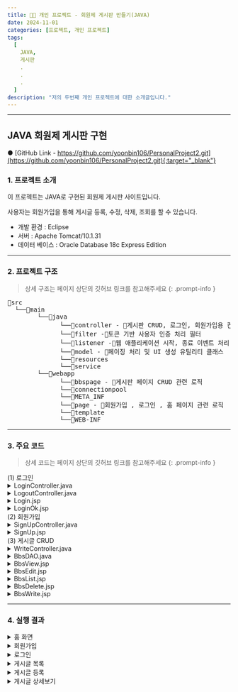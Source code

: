 ```yaml
---
title: 🧑‍💻 개인 프로젝트 - 회원제 게시판 만들기(JAVA)
date: 2024-11-01
categories: [프로젝트, 개인 프로젝트]
tags:
  [
    JAVA,
    게시판
    .
    .
    .
  ]
description: "저의 두번째 개인 프로젝트에 대한 소개글입니다."
---
```


---

## <span class="centered-title">**JAVA 회원제 게시판 구현**</span>

● [GitHub Link - https://github.com/yoonbin106/PersonalProject2.git](https://github.com/yoonbin106/PersonalProject2.git){:target="_blank"}

### <span class="larger-text">1. **프로젝트 소개**</span>

이 프로젝트는 JAVA로 구현된 회원제 게시판 사이트입니다.

사용자는 회원가입을 통해 게시글 등록, 수정, 삭제, 조회를 할 수 있습니다.

- 개발 환경 : Eclipse
- 서버 : Apache Tomcat/10.1.31
- 데이터 베이스 : Oracle Database 18c Express Edition

---

### <span class="larger-text">2. **프로젝트 구조**</span>
> 상세 구조는 페이지 상단의 깃허브 링크를 참고해주세요
{: .prompt-info }

<pre class = "structure">
📁src
&nbsp;&nbsp;└──📁main
    &nbsp;&nbsp;&nbsp;&nbsp;└──📁java
          &nbsp;&nbsp;&nbsp;&nbsp;└──📁controller - 📄게시판 CRUD, 로그인, 회원가입용 컨트롤러
          &nbsp;&nbsp;&nbsp;&nbsp;└──📁filter -📄토큰 기반 사용자 인증 처리 필터
          &nbsp;&nbsp;&nbsp;&nbsp;└──📁listener -📄웹 애플리케이션 시작, 종료 이벤트 처리 리스너
          &nbsp;&nbsp;&nbsp;&nbsp;└──📁model - 📄페이징 처리 및 UI 생성 유틸리티 클래스
          &nbsp;&nbsp;&nbsp;&nbsp;└──📁resources
          &nbsp;&nbsp;&nbsp;&nbsp;└──📁service
    &nbsp;&nbsp;&nbsp;&nbsp;└──📁webapp
          &nbsp;&nbsp;&nbsp;&nbsp;└──📁bbspage - 📄게시판 페이지 CRUD 관련 로직 
          &nbsp;&nbsp;&nbsp;&nbsp;└──📁connectionpool
          &nbsp;&nbsp;&nbsp;&nbsp;└──📁META_INF
          &nbsp;&nbsp;&nbsp;&nbsp;└──📁page - 📄회원가입 , 로그인 , 홈 페이지 관련 로직
          &nbsp;&nbsp;&nbsp;&nbsp;└──📁template 
          &nbsp;&nbsp;&nbsp;&nbsp;└──📁WEB-INF
</pre>

---

### <span class="larger-text">3. **주요 코드**</span>

> 상세 코드는 페이지 상단의 깃허브 링크를 참고해주세요
{: .prompt-info }

<div class="little-one">
<span class="little-title">(1) 로그인</span>
</div>
<details>
<summary class="custom-summary2">LoginController.java</summary>
<div class = "toggle-content">
<pre class = "code-box">
<code class = "language-java">
package controller.login;

import java.io.IOException;

import jakarta.servlet.ServletException;
import jakarta.servlet.annotation.WebServlet;
import jakarta.servlet.http.Cookie;
import jakarta.servlet.http.HttpServlet;
import jakarta.servlet.http.HttpServletRequest;
import jakarta.servlet.http.HttpServletResponse;
import jakarta.servlet.http.HttpSession;

import model.user.UserDAO;

@WebServlet("/LoginController")
public class LoginController extends HttpServlet {
    private static final long serialVersionUID = 1L;

    protected void doPost(HttpServletRequest request, HttpServletResponse response) throws ServletException, IOException {
        request.setCharacterEncoding("UTF-8");

        String username = request.getParameter("username");
        String password = request.getParameter("password");

        // 간단한 유효성 검사 (비밀번호 확인은 UserDAO에서 처리)
        if (username == null || username.trim().isEmpty() || password == null || password.isEmpty()) {
            handleError(request, response, "아이디와 비밀번호를 모두 입력하세요");
            return;
        }

        UserDAO userDAO = new UserDAO();

        // 아이디와 비밀번호 검증
        if (userDAO.validateUser(username, password)) {
            // 인증 성공 시 토큰 발급
            String token = userDAO.issueToken(username);
            Cookie tokenCookie = new Cookie("token", token);
            tokenCookie.setMaxAge(60 * 60 * 24 * 7); // 쿠키 유효기간 설정 (예: 7일)
            response.addCookie(tokenCookie);

            // HttpSession을 이용하여 username을 세션에 저장
            HttpSession session = request.getSession();
            request.getSession().setAttribute("token", token);
            session.setAttribute("token", token);
            session.setAttribute("username", username);

            // 로그인 성공 후 이동할 페이지로 리다이렉트
            response.sendRedirect(request.getContextPath() + "/page/LoginOk.jsp");
        } else {
            // 인증 실패 시 에러 메시지 출력
            handleError(request, response, "아이디 또는 비밀번호가 잘못되었습니다");
        }
    }

    private void handleError(HttpServletRequest request, HttpServletResponse response, String message) throws ServletException, IOException {
        request.setAttribute("errorMessage", message);
        request.getRequestDispatcher("/page/Login.jsp").forward(request, response);
    }
}
</code>
</pre>
</div>
</details>
<details>
<summary class="custom-summary2">LogoutController.java</summary>
<div class = "toggle-content">
<pre class = "code-box">
<code class = "language-java">
package controller.login;

import java.io.IOException;

import jakarta.servlet.ServletException;
import jakarta.servlet.annotation.WebServlet;
import jakarta.servlet.http.Cookie;
import jakarta.servlet.http.HttpServlet;
import jakarta.servlet.http.HttpServletRequest;
import jakarta.servlet.http.HttpServletResponse;

@WebServlet("/LogoutController")
public class LogoutController extends HttpServlet {
    private static final long serialVersionUID = 1L;

    protected void doPost(HttpServletRequest request, HttpServletResponse response) throws ServletException, IOException {
        // 세션 및 쿠키 초기화
        request.getSession().invalidate(); // 세션 무효화
        
        // 토큰 쿠키 삭제
        Cookie[] cookies = request.getCookies();
        if (cookies != null) {
            for (Cookie cookie : cookies) {
                if (cookie.getName().equals("token")) {
                    cookie.setMaxAge(0); // 쿠키 유효기간을 0으로 설정하여 삭제
                    response.addCookie(cookie);
                    break;
                }
            }
        }

        // 로그아웃 후 리다이렉트
        response.sendRedirect(request.getContextPath() + "/page/Login.jsp");
    }

    protected void doGet(HttpServletRequest request, HttpServletResponse response) throws ServletException, IOException {
        doPost(request, response); // GET 요청을 POST로 전환하여 처리
    }
}
</code>
</pre>
</div>
</details>

<details>
<summary class="custom-summary2">Login.jsp</summary>
<div class = "toggle-content">
<pre class = "code-box">
<code class = "language-java">
&lt;%@ page language=&quot;java&quot; contentType=&quot;text/html; charset=UTF-8&quot; pageEncoding=&quot;UTF-8&quot; %&gt;
&lt;%@ taglib prefix=&quot;c&quot; uri=&quot;http://java.sun.com/jsp/jstl/core&quot; %&gt;

&lt;!DOCTYPE html&gt;
&lt;html&gt;
&lt;head&gt;
    &lt;jsp:include page=&quot;/template/Config.jsp&quot; /&gt;
    &lt;title&gt;Login&lt;/title&gt;
    &lt;script&gt;
        document.addEventListener(&#39;DOMContentLoaded&#39;, function() {
            var errorMsg = &#39;&lt;%= request.getAttribute(&quot;errorMsg&quot;) %&gt;&#39;;
            if (errorMsg &amp;&amp; errorMsg !== &#39;null&#39;) {
                alert(errorMsg);
            }
        });
    &lt;/script&gt;
&lt;/head&gt;
&lt;body&gt;
    &lt;div class=&quot;container&quot;&gt;
        &lt;div class=&quot;container-fluid&quot;&gt;
            &lt;jsp:include page=&quot;/template/Header.jsp&quot; /&gt;
            &lt;div class=&quot;p-5 bg-success text-white&quot;&gt;
                &lt;h1 style=&quot;font-weight: bold;&quot;&gt;로그인&lt;/h1&gt;
            &lt;/div&gt;
            &lt;fieldset class=&quot;border rounded-3 p-3 text-center mt-3 mb-3&quot;&gt;
                &lt;legend class=&quot;float-none w-auto px-3&quot; style=&quot;font-weight: bold;&quot;&gt;로그인 정보를 입력하세요&lt;/legend&gt;
                &lt;form class=&quot;needs-validation&quot; action=&quot;${pageContext.request.contextPath}/LoginController&quot; method=&quot;post&quot;&gt;
                    &lt;div class=&quot;row justify-content-center&quot;&gt;
                        &lt;div class=&quot;col-md-8&quot;&gt;
                            &lt;div class=&quot;row mb-3&quot;&gt;
                                &lt;div class=&quot;col-md-4 mb-2 mt-5 d-flex align-items-center justify-content-md-end&quot;&gt;
                                    &lt;label for=&quot;username&quot; class=&quot;form-label&quot; style=&quot;font-weight: bold;&quot;&gt;아이디&lt;/label&gt;
                                &lt;/div&gt;
                                &lt;div class=&quot;col-md-6 mb-3 mt-5&quot;&gt;
                                    &lt;input type=&quot;text&quot; class=&quot;form-control&quot; id=&quot;username&quot; placeholder=&quot;아이디 입력&quot; name=&quot;username&quot; value=&quot;${param.username}&quot;&gt;
                                &lt;/div&gt;
                            &lt;/div&gt;

                            &lt;div class=&quot;row mb-3&quot;&gt;
                                &lt;div class=&quot;col-md-4 mb-2 mt-3 d-flex align-items-center justify-content-md-end&quot;&gt;
                                    &lt;label for=&quot;password&quot; class=&quot;form-label&quot; style=&quot;font-weight: bold;&quot;&gt;비밀번호&lt;/label&gt;
                                &lt;/div&gt;
                                &lt;div class=&quot;col-md-6 mb-3 mt-3&quot;&gt;
                                    &lt;input type=&quot;password&quot; class=&quot;form-control&quot; id=&quot;password&quot; placeholder=&quot;비밀번호 입력&quot; name=&quot;password&quot;&gt;
                                &lt;/div&gt;
                            &lt;/div&gt;

                            &lt;div class=&quot;row mb-3&quot;&gt;
                                &lt;div class=&quot;col-md-12&quot;&gt;
                                    &lt;button type=&quot;submit&quot; class=&quot;btn btn-dark&quot;&gt;로그인&lt;/button&gt;
                                &lt;/div&gt;
                            &lt;/div&gt;

                            &lt;c:if test=&quot;${not empty errorMessage}&quot;&gt;
                                &lt;div class=&quot;row mb-3&quot;&gt;
                                    &lt;div class=&quot;col-md-12 d-flex justify-content-center&quot;&gt;
                                        &lt;div class=&quot;alert alert-danger&quot; style=&quot;max-width: 50%; padding: 20px;&quot;&gt;
                                            ${errorMessage}
                                        &lt;/div&gt;
                                    &lt;/div&gt;
                                &lt;/div&gt;
                            &lt;/c:if&gt;

                        &lt;/div&gt;
                    &lt;/div&gt;
                &lt;/form&gt;
            &lt;/fieldset&gt;
            &lt;jsp:include page=&quot;/template/Footer.jsp&quot; /&gt;
        &lt;/div&gt;
    &lt;/div&gt;
&lt;/body&gt;
&lt;/html&gt;
</code>
</pre>
</div>
</details>

<details>
<summary class="custom-summary2">LoginOk.jsp</summary>
<div class = "toggle-content">
<pre class = "code-box">
<code class = "language-java">
&lt;%@ page language=&quot;java&quot; contentType=&quot;text/html; charset=UTF-8&quot; pageEncoding=&quot;UTF-8&quot;%&gt;
&lt;%@ taglib prefix=&quot;c&quot; uri=&quot;http://java.sun.com/jsp/jstl/core&quot; %&gt;
&lt;!DOCTYPE html&gt;
&lt;html&gt;
&lt;head&gt;
    &lt;jsp:include page=&quot;/template/Config.jsp&quot;/&gt;
    &lt;title&gt;LoginOk.jsp&lt;/title&gt;
    &lt;script&gt;
        // 클라이언트 측 JavaScript 코드 작성
        var token = &#39;${sessionScope.token}&#39;;
        localStorage.setItem(&#39;token&#39;, token); // 예: 로컬 스토리지에 토큰 저장
    &lt;/script&gt;
&lt;/head&gt;
&lt;body&gt;
    &lt;div class=&quot;container&quot;&gt;
        &lt;div class=&quot;container-fluid&quot;&gt;
            &lt;jsp:include page=&quot;/template/Header.jsp&quot;/&gt;
            
            &lt;!-- 컨텐츠 시작 --&gt;    
            &lt;div class=&quot;p-5 bg-success text-white&quot;&gt;
                &lt;h1 style=&quot;font-weight:bold;&quot;&gt;로그인 성공&lt;/h1&gt;
            &lt;/div&gt;    
            
            &lt;fieldset class=&quot;border rounded-3 p-3 text-center mt-3 mb-3&quot;&gt;
                &lt;h3 class=&quot;display-6&quot; style=&quot;font-weight:bold;&quot;&gt;${sessionScope.username}님 환영합니다!&lt;/h3&gt;
                
                &lt;div class=&quot;row mt-4&quot;&gt;
                    &lt;div class=&quot;col-md-12&quot;&gt;
                        &lt;h5&gt;상단 메뉴를 통해 이동해주세요&lt;/h5&gt;
                    &lt;/div&gt;
                &lt;/div&gt;
            &lt;/fieldset&gt;        
            &lt;!-- 컨텐츠 끝 --&gt;
            
            &lt;jsp:include page=&quot;/template/Footer.jsp&quot;/&gt;        
        &lt;/div&gt;&lt;!-- container-fluid --&gt;
    &lt;/div&gt;&lt;!-- container --&gt;
    
    &lt;script&gt;
        document.getElementById(&#39;boardBtn&#39;).addEventListener(&#39;click&#39;, function() {
            window.location.href = &#39;${pageContext.request.contextPath}/BoardController&#39;; // 게시판 페이지 경로로 변경
        });
    &lt;/script&gt;
&lt;/body&gt;
&lt;/html&gt;
</code>
</pre>
</div>
</details>
<div class="little">
<span class="little-title">(2) 회원가입</span>
</div>

<details>
<summary class="custom-summary2">SignUpController.java</summary>
<div class = "toggle-content">
<pre class = "code-box">
<code class = "language-java">
package controller.signup;

import java.io.IOException;

import jakarta.servlet.ServletException;
import jakarta.servlet.annotation.WebServlet;
import jakarta.servlet.http.HttpServlet;
import jakarta.servlet.http.HttpServletRequest;
import jakarta.servlet.http.HttpServletResponse;
import model.user.UserDAO;
import model.user.UserDTO;

@WebServlet("/SignUpController")
public class SignUpController extends HttpServlet {
    private static final long serialVersionUID = 1L;

    protected void doPost(HttpServletRequest request, HttpServletResponse response) throws ServletException, IOException {
        request.setCharacterEncoding("UTF-8");

        String username = request.getParameter("username");
        String password = request.getParameter("password");
        String passwordConfirm = request.getParameter("passwordConfirm");
        String gender = request.getParameter("gender");
        String[] interests = request.getParameterValues("interests");
        String grade = request.getParameter("grade");
        String self = request.getParameter("self");
        String token = request.getParameter("token");

        // 유효성 검사
        if (username == null || username.trim().isEmpty()) {
            handleError(request, response, "아이디를 입력하세요");
            return;
        }

        if (password == null || password.isEmpty()) {
            handleError(request, response, "비밀번호를 입력하세요");
            return;
        }

        if (!password.equals(passwordConfirm)) {
            handleError(request, response, "비밀번호를 다시 한번 확인해 주세요");
            return;
        }

        if (gender == null || gender.isEmpty()) {
            handleError(request, response, "성별을 선택하세요");
            return;
        }

        if (interests == null || interests.length < 2) {
            handleError(request, response, "관심사항은 2개 이상 선택하세요");
            return;
        }

        if (grade == null || grade.isEmpty()) {
            handleError(request, response, "학력을 선택하세요");
            return;
        }

        if (self == null || self.trim().isEmpty()) {
            handleError(request, response, "자기소개를 입력하세요");
            return;
        }

        // 중복 체크
        UserDAO userDAO = new UserDAO();
        if (userDAO.checkUsernameExists(username)) {
            handleError(request, response, "중복된 아이디가 있습니다. 다른 아이디를 사용해주세요");
            return;
        }

        // 유효성 검사를 모두 통과하면 UserDTO 객체를 생성하고 저장
        UserDTO user = new UserDTO(username, password, passwordConfirm, gender, interests, grade, self, token);

        if (userDAO.saveUser(user)) {
            // 성공적으로 저장된 경우
        	request.setAttribute("username", username);
            request.getRequestDispatcher("/page/SignUpOk.jsp").forward(request, response);
        } else {
            // 저장 실패한 경우
            handleError(request, response, "회원가입에 실패했습니다. 다시 시도해주세요.");
        }
    }

    // 오류 발생 시 처리 메서드
    private void handleError(HttpServletRequest request, HttpServletResponse response, String message) throws ServletException, IOException {
        request.setAttribute("modalMessage", message);
        request.getRequestDispatcher("/page/SignUp.jsp").forward(request, response);
    }
}
</code>
</pre>
</div>
</details>

<details>
<summary class="custom-summary2">SignUp.jsp</summary>
<div class = "toggle-content">
<pre class = "code-box">
<code class = "language-java">
&lt;%@page import=&quot;java.util.Arrays&quot;%&gt;
&lt;%@ page language=&quot;java&quot; contentType=&quot;text/html; charset=UTF-8&quot; pageEncoding=&quot;UTF-8&quot;%&gt;
&lt;%@ taglib prefix=&quot;c&quot; uri=&quot;http://java.sun.com/jsp/jstl/core&quot;%&gt;
&lt;!DOCTYPE html&gt;
&lt;html&gt;
&lt;head&gt;
&lt;jsp:include page=&quot;/template/Config.jsp&quot; /&gt;
&lt;script src=&quot;https://code.jquery.com/jquery-3.6.0.min.js&quot;&gt;&lt;/script&gt;
&lt;link
    href=&quot;https://cdn.jsdelivr.net/npm/bootstrap@5.3.3/dist/css/bootstrap.min.css&quot;
    rel=&quot;stylesheet&quot;&gt;
&lt;script
    src=&quot;https://cdn.jsdelivr.net/npm/bootstrap@5.3.3/dist/js/bootstrap.bundle.min.js&quot;&gt;&lt;/script&gt;
&lt;title&gt;SignUp.jsp&lt;/title&gt;
&lt;/head&gt;
&lt;body&gt;

    &lt;div class=&quot;container&quot;&gt;
        &lt;div class=&quot;container-fluid&quot;&gt;
            &lt;jsp:include page=&quot;/template/Header.jsp&quot; /&gt;

            &lt;!-- 회원가입 양식 시작 --&gt;
            &lt;div class=&quot;p-5 bg-success text-white mb-3&quot;&gt;
                &lt;h1 style=&quot;font-weight: bold;&quot;&gt;회원가입&lt;/h1&gt;
            &lt;/div&gt;
            &lt;form action=&quot;signup.do&quot; method=&quot;post&quot; class=&quot;needs-validation&quot; novalidate&gt;
                &lt;div class=&quot;form-group&quot;&gt;
                    &lt;label for=&quot;username&quot;&gt;사용자 이름&lt;/label&gt;
                    &lt;input type=&quot;text&quot; class=&quot;form-control&quot; id=&quot;username&quot; name=&quot;username&quot; required&gt;
                    &lt;div class=&quot;invalid-feedback&quot;&gt;사용자 이름을 입력하세요.&lt;/div&gt;
                &lt;/div&gt;

                &lt;div class=&quot;form-group&quot;&gt;
                    &lt;label for=&quot;email&quot;&gt;이메일&lt;/label&gt;
                    &lt;input type=&quot;email&quot; class=&quot;form-control&quot; id=&quot;email&quot; name=&quot;email&quot; required&gt;
                    &lt;div class=&quot;invalid-feedback&quot;&gt;유효한 이메일을 입력하세요.&lt;/div&gt;
                &lt;/div&gt;

                &lt;div class=&quot;form-group&quot;&gt;
                    &lt;label for=&quot;password&quot;&gt;비밀번호&lt;/label&gt;
                    &lt;input type=&quot;password&quot; class=&quot;form-control&quot; id=&quot;password&quot; name=&quot;password&quot; required&gt;
                    &lt;div class=&quot;invalid-feedback&quot;&gt;비밀번호를 입력하세요.&lt;/div&gt;
                &lt;/div&gt;

                &lt;button type=&quot;submit&quot; class=&quot;btn btn-primary mt-3&quot;&gt;회원가입&lt;/button&gt;
            &lt;/form&gt;
            &lt;!-- 회원가입 양식 끝 --&gt;

        &lt;/div&gt;
    &lt;/div&gt;

&lt;/body&gt;
&lt;/html&gt;
</code>
</pre>
</div>
</details>

<div class="little">
<span class="little-title">(3) 게시글 CRUD</span>
</div>

<details>
<summary class="custom-summary2">WriteController.java</summary>
<div class = "toggle-content">
<pre class = "code-box">
<code class = "language-java">
package controller.bbs;

import java.io.IOException;
import java.io.PrintWriter;

import jakarta.servlet.ServletContext;
import jakarta.servlet.ServletException;
import jakarta.servlet.annotation.WebServlet;
import jakarta.servlet.http.HttpServlet;
import jakarta.servlet.http.HttpServletRequest;
import jakarta.servlet.http.HttpServletResponse;
import jakarta.servlet.http.HttpSession;
import model.bbs.BbsDAO;
import model.bbs.BbsDTO;

@WebServlet("/WriteController")
public class WriteController extends HttpServlet {
    private static final long serialVersionUID = 1L;

    protected void doPost(HttpServletRequest request, HttpServletResponse response) throws ServletException, IOException {
        HttpSession session = request.getSession();
        String username = (String) session.getAttribute("username");
        String token = (String) session.getAttribute("token");

        response.setContentType("text/html; charset=UTF-8");
        PrintWriter out = response.getWriter();

        // 사용자 아이디가 없으면 로그인 페이지로 이동
        if (username == null || username.isEmpty() || token == null || token.isEmpty()) {
            response.sendRedirect("/YoonSeongBinProj2/page/Login.jsp");
        } else {
            // 제목과 내용을 파라미터에서 가져오기
            String title = request.getParameter("title");
            String content = request.getParameter("content");

            // 제목이나 내용이 비어있는 경우
            if (title == null || title.trim().isEmpty() || content == null || content.trim().isEmpty()) {
                out.println("<script>");
                out.println("alert('제목과 내용을 입력해주세요.');");
                out.println("history.back();"); // 이전 페이지로 돌아가기
                out.println("</script>");
            } else {
                // 게시글 등록 로직
                ServletContext application = getServletContext();
                BbsDTO item = new BbsDTO();
                item.setContent(content);
                item.setTitle(title);
                item.setUsername(username);
                
              
                
                BbsDAO dao = new BbsDAO(application);
                int affected = dao.insert(item);
                dao.close();

                if (affected > 0) {
                    out.println("<script>");
                    out.println("alert('게시글 등록이 완료되었습니다');");
                    out.println("location.href='/YoonSeongBinProj2/bbspage/BbsList.jsp';"); // 게시글 목록 페이지로 이동
                    out.println("</script>");
                } else {
                    out.println("<script>");
                    out.println("alert('게시글 등록에 실패하였습니다. 다시 시도해주세요');");
                    out.println("history.back();"); // 이전 페이지로 돌아가기
                    out.println("</script>");
                }
            }
        }
    }

    protected void doGet(HttpServletRequest request, HttpServletResponse response) throws ServletException, IOException {
        doPost(request, response);
    }
}
</code>
</pre>
</div>
</details>

<details>
<summary class="custom-summary2">BbsDAO.java</summary>
<div class = "toggle-content">
<pre class = "code-box">
<code class = "language-java">
package model.bbs;

import java.sql.Connection;

import java.sql.PreparedStatement;
import java.sql.ResultSet;
import java.sql.SQLException;
import java.util.ArrayList;
import java.util.HashMap;
import java.util.List;
import java.util.Map;


import javax.naming.Context;
import javax.naming.InitialContext;
import javax.naming.NamingException;
import javax.sql.DataSource;

import jakarta.servlet.ServletContext;

import service.DAOService;

//DAO(Data Access Object):데이타에 접근해서 CRUD작업을 수행하는 업무처리 로직을 갖고 있는 객체
public class BbsDAO2 implements DAOService&lt;BbsDTO&gt; {

	//필드]
	private Connection conn;
	private ResultSet rs;
	private PreparedStatement psmt;
	
	//생성자]
	public BbsDAO2(ServletContext context) {
	    try {
	        Context initContext = new InitialContext();
	        Context envContext = (Context) initContext.lookup("java:comp/env");
	        DataSource dataSource = (DataSource) envContext.lookup("jdbc/ICTUSER");
	        conn = dataSource.getConnection();
	    } catch (NamingException | SQLException e) {
	        e.printStackTrace();
	    }
	}
	
	//자원반납용]
	@Override
	public void close() {
		try {
			if(rs !=null) rs.close();
			if(psmt !=null) psmt.close();
			if(conn !=null) conn.close();
		}
		catch(SQLException e) {}
	}/////
	//전체 목록 가져오기]
	/*
	 * 페이징 로직 추가하기
	 * DAO에서 할일
	 * 1. 전체 목록 쿼리를 구간 쿼리 혹은 RANK()함수로 변경
	 * 2. 총 레코드수 구하는 메소드 추가	
	 * JSP에서는 
	 * List.jsp에 페이징 관련 코드 추가
	 */
	public List&lt;BbsDTO&gt; findAll(Map&lt;String, String&gt; map) {
	    List&lt;BbsDTO&gt; items = new ArrayList&lt;&gt;();

	    String sql = "SELECT b.id, b.title, b.content, b.hitcount, b.postdate, b.username "
	               + "FROM bbs b ";

	    // 검색 조건 추가
	    if (map.get("searchColumn") != null) {
	        if ("username".equals(map.get("searchColumn"))) {
	            sql += "WHERE b.username LIKE '%" + map.get("searchWord") + "%' ";
	        } else {
	            sql += "WHERE " + map.get("searchColumn") + " LIKE '%" + map.get("searchWord") + "%' ";
	        }
	    }

	    sql += "ORDER BY b.id DESC";

	    try {
	        psmt = conn.prepareStatement(sql);
	        rs = psmt.executeQuery();

	        while (rs.next()) {
	            BbsDTO item = new BbsDTO();
	            item.setId(rs.getInt("id"));
	            item.setTitle(rs.getString("title"));
	            item.setContent(rs.getString("content"));
	            item.setHitCount(rs.getInt("hitcount"));
	            item.setPostDate(rs.getDate("postdate"));
	            item.setUsername(rs.getString("username"));

	            items.add(item);
	        }
	    } catch (SQLException e) {
	        e.printStackTrace();
	    } finally {
	        // 자원 해제
	        close();
	    }

	    return items;
	}

	//총 레코드 수 얻기용
	@Override
	public int getTotalRecordCount(Map&lt;String,String&gt; map) {
		int totalRecordCount=0;
		String sql="SELECT COUNT(*) FROM bbs b JOIN users u ON b.username=u.username ";
		//검색시 아래 쿼리 추가
		if(map !=null && map.get("searchColumn") !=null) {
			sql+=" WHERE "+map.get("searchColumn") + " LIKE '%"+map.get("searchWord")+"%' ";
		}
		try {
			psmt = conn.prepareStatement(sql);
			rs = psmt.executeQuery();
			rs.next();
			totalRecordCount= rs.getInt(1);
		}
		catch(SQLException e) {e.printStackTrace();}
		return totalRecordCount;
	}//////////////////
	//상세보기용-레코드 하나 조회
	@Override
	public BbsDTO findById(String ... params) {
		BbsDTO item=null;
		
		try {
			
			//목록에서 넘어온 경우에만
			if(params.length &gt;=2 && params[1].toUpperCase().startsWith("BBSLIST")) {
				//조회수 증가
				psmt = conn.prepareStatement("UPDATE bbs SET hitcount= hitcount+1 WHERE id=?");
				psmt.setString(1, params[0]);
				psmt.executeUpdate();
			}
				
			//레코드 하나 조회
			psmt = conn.prepareStatement("SELECT b.*,name FROM bbs b JOIN users u ON b.username=u.username WHERE id=?");
			psmt.setString(1, params[0]);
			rs = psmt.executeQuery();
			if(rs.next()) {
				item = new BbsDTO();
				item.setContent(rs.getString(4));
				item.setHitCount(rs.getInt(5));
				item.setId(rs.getInt(1));
				item.setPostDate(rs.getDate(6));
				item.setTitle(rs.getString(3));
				item.setUsername(rs.getString(2));
			}
		}
		catch(SQLException e) {e.printStackTrace();}
		return item;
	}
	//이전글/다음글 조회
	public Map&lt;String, BbsDTO&gt; prevNext(String curentId){
		Map&lt;String, BbsDTO&gt; map = new HashMap&lt;&gt;();
		try {
			//이전글 얻기]
			psmt = conn.prepareStatement("SELECT id,title FROM bbs WHERE id=(SELECT MAX(id) FROM bbs WHERE id &lt; ?)");
			psmt.setString(1,curentId);
			rs = psmt.executeQuery();
			if(rs.next()) {
				map.put("PREV", new BbsDTO(rs.getLong(1), null, rs.getString(2), null, 0, null));
			}
			
			//다음글 얻기]
			psmt = conn.prepareStatement("SELECT id,title FROM bbs WHERE id=(SELECT MIN(id) FROM bbs WHERE id &gt; ?)");
			psmt.setString(1,curentId);
			rs = psmt.executeQuery();
			if(rs.next()) {
				map.put("NEXT", new BbsDTO(rs.getLong(1), null, rs.getString(2), null, 0, null));
			}
			
		}
		catch(SQLException e) {e.printStackTrace();}
		
		return map;
	}	
	
	//입력용
	@Override
	public int insert(BbsDTO dto) {
		int affected=0;
		try {
			psmt = conn.prepareStatement("INSERT INTO BBS VALUES(SEQ_BBS.NEXTVAL,?,?,?,DEFAULT,DEFAULT)");
			psmt.setString(1, dto.getUsername());
			psmt.setString(2, dto.getTitle());
			psmt.setString(3, dto.getContent());
			affected=psmt.executeUpdate();
			
			rs = psmt.getGeneratedKeys();
			if (rs.next()) {
			    dto.setId(rs.getLong(1)); // 삽입된 ID를 DTO에 설정
			}
			
		}
		catch(SQLException e) {e.printStackTrace();}
		return affected;
	}////////////

	@Override
	public int update(BbsDTO dto) {
		int affected=0;
		try {
			psmt = conn.prepareStatement("UPDATE bbs SET title=?,content=? WHERE id=?");
			psmt.setLong(3, dto.getId());
			psmt.setString(1, dto.getTitle());
			psmt.setString(2, dto.getContent());
			affected=psmt.executeUpdate();
			
		}
		catch(SQLException e) {e.printStackTrace();}
		return affected;
	}
	//삭제용
	@Override
	public int delete(BbsDTO dto) {
		int affected=0;
		try {
			psmt = conn.prepareStatement("DELETE FROM bbs WHERE id=?");
			psmt.setLong(1, dto.getId());
			affected = psmt.executeUpdate();
		}
		catch(SQLException e) {e.printStackTrace();}
		return affected;
	}
	
	//회원여부 판단용]
	public boolean isUser(String username,String password) {
		try {
			psmt = conn.prepareStatement("SELECT COUNT(*) FROM users WHERE username=? AND password=?");
			psmt.setString(1, username);
			psmt.setString(2, password);
			rs = psmt.executeQuery();
			rs.next();
			if(rs.getInt(1)==0) return false;
		
		}
		catch(SQLException e) {
			e.printStackTrace();
			return false;
		}
		return true;
	}

}////
</code>
</pre>
</div>
</details>

<details>
<summary class="custom-summary2">BbsView.jsp</summary>
<div class = "toggle-content">
<pre class = "code-box">
<code class = "language-java">
&lt;%@page import="model.PagingUtil"%&gt;
&lt;%@page import="java.util.Map"%&gt;
&lt;%@page import="model.bbs.BbsDTO"%&gt;
&lt;%@page import="java.util.List"%&gt;
&lt;%@page import="model.bbs.BbsDAO"%&gt;
&lt;%@ page language="java" contentType="text/html; charset=UTF-8"
	pageEncoding="UTF-8"%&gt;
&lt;!--  로그인 여부 판단:필터 사용시 아래 주석처리 --&gt;
&lt;%-- &lt;jsp:include page="/common/IsUser.jsp" /&gt;--%&gt;

&lt;%
	//1]파라미터(키값) 받기
	long id = Long.parseLong(request.getParameter("id"));
	//현재 페이지번호 받기
	 String nowPageParam = request.getParameter(PagingUtil.NOWPAGE);
    int nowPage = (nowPageParam != null && !nowPageParam.isEmpty()) ? Integer.parseInt(nowPageParam) : 1;
	//페이지 사이즈 -삭제용
	 String pageSizeParam = request.getParameter(PagingUtil.PAGE_SIZE);
    int pageSize = (pageSizeParam != null && !pageSizeParam.isEmpty()) ? Integer.parseInt(pageSizeParam) : 10;
	//검색시
	String searchColumn = request.getParameter("searchColumn");
	String searchWord = request.getParameter("searchWord");
	String searchQuery="";
	if( searchColumn !=null && searchWord.length() !=0){		
		searchQuery=String.format("searchColumn=%s&searchWord=%s&", searchColumn,searchWord);
		
	}
	
	//2]CRUD작업용 BBSDao생성
	BbsDAO dao = new BbsDAO(application);
	//이전 페이지명 얻기:List.jsp에서 뷰로 올때만 조회수 증가 하기 위함
	//물론 파라미터 전달로 판단해도 됨.
	
	String referer=request.getHeader("referer");
	//System.out.println("이전 페이지:"+referer);//http://localhost:8080/JspNServletProj/bbs08/List.jsp
	String prevPage = referer.substring(referer.lastIndexOf("/")+1);
	//레코드 하나 가져오기
	BbsDTO item= dao.findById(String.valueOf(id),prevPage);	
	if(item==null){
		out.println("&lt;script&gt;");
		out.println("alert('유효하지 않는 글 번호입니다');");
		out.println("history.back();");
		out.println("&lt;/script&gt;");
		dao.close();
		return;
		
	}
	//내용 줄바꿈 처리
	item.setContent(item.getContent().replace("\r\n", "&lt;br/&gt;"));
	//이전글/다음글 조회
	Map&lt;String,BbsDTO&gt; map= dao.prevNext(String.valueOf(id));	
	dao.close();
%&gt;

&lt;%
    // 쿠키에서 토큰 가져오기
    Cookie[] cookies = request.getCookies();
    String token = null;
    if (cookies != null) {
        for (Cookie cookie : cookies) {
            if ("token".equals(cookie.getName())) {
                token = cookie.getValue();
                break;
            }
        }
    }

    // 세션에서 사용자 이름 가져오기
    String username = (String) session.getAttribute("username");

    // 토큰 유효성 검사
    boolean isValidToken = false;
    if (username != null && token != null) {
        model.user.UserDAO userDAO = new model.user.UserDAO();
        isValidToken = userDAO.validateToken(username, token);
        
        if (!isValidToken) {
            // 토큰이 유효하지 않다면 세션 무효화 및 쿠키 삭제
            session.invalidate();
            Cookie tokenCookie = new Cookie("token", null);
            tokenCookie.setMaxAge(0);
            response.addCookie(tokenCookie);
            username = null; // 비로그인 상태로 설정
        }
    } else {
        // 사용자 이름이나 토큰이 없으면 비로그인 상태로 처리
        username = null;
    }
%&gt;

&lt;!DOCTYPE html&gt;
&lt;html&gt;
&lt;head&gt;
&lt;%--@ include file="/template/Config.jsp" --%&gt;
&lt;jsp:include page="/template/Config.jsp" /&gt;
&lt;title&gt;BbsView.jsp&lt;/title&gt;
&lt;style&gt;
th.bg-dark.text-white {
	text-align: center;
}
&lt;/style&gt;
&lt;script&gt;
    function isDelete(){
        var pageSize = "&lt;%=pageSize %&gt;";
        if(pageSize === null || pageSize === "") {
            pageSize = "10"; // 기본값 설정
        }
        if(confirm("정말로 삭제하시겠습니까?")){
            location.replace("/YoonSeongBinProj2/bbspage/BbsDelete.jsp?id=&lt;%=item.getId()%&gt;&&lt;%=PagingUtil.NOWPAGE %&gt;=&lt;%=nowPage%&gt;&&lt;%=PagingUtil.PAGE_SIZE %&gt;=" + pageSize);
        }
    }
&lt;/script&gt;
&lt;/head&gt;
&lt;body&gt;
	&lt;div class="container"&gt;
		&lt;div class="container-fluid"&gt;
			&lt;%--@ include file="/template/Header.jsp" --%&gt;
			&lt;jsp:include page="/template/Header.jsp" /&gt;

			&lt;!-- 컨텐츠 시작 --&gt;
			&lt;div class="p-5 bg-success text-white"&gt;
				&lt;h1 style="font-weight:bold"&gt;작성글 상세 보기&lt;/h1&gt;
			&lt;/div&gt;
			&lt;fieldset class="border rounded-3 p-3 text-center mt-2"&gt;
			&lt;table class="table table-hover"&gt;
				&lt;tbody&gt;
					&lt;tr &gt;
						&lt;th class="bg-dark w-25 text-white" &gt;번호&lt;/th&gt;
						&lt;td&gt;&lt;%=item.getId() %&gt;&lt;/td&gt;
					&lt;/tr&gt;
					&lt;tr&gt;
						&lt;th class="bg-dark w-25 text-white"&gt;작성자&lt;/th&gt;
						&lt;td&gt;&lt;%=item.getUsername() %&gt;&lt;/td&gt;
					&lt;/tr&gt;
					&lt;tr&gt;
						&lt;th class="bg-dark w-25 text-white"&gt;작성일&lt;/th&gt;
						&lt;td&gt;&lt;%=item.getPostDate() %&gt;&lt;/td&gt;
					&lt;/tr&gt;
					&lt;tr&gt;
						&lt;th class="bg-dark w-25 text-white"&gt;조회수&lt;/th&gt;
						&lt;td&gt;&lt;%=item.getHitCount() %&gt;&lt;/td&gt;
					&lt;/tr&gt;
					&lt;tr&gt;
						&lt;th class="bg-dark w-25 text-white"&gt;제목&lt;/th&gt;
						&lt;td&gt;&lt;%=item.getTitle() %&gt;&lt;/td&gt;
					&lt;/tr&gt;
					&lt;tr&gt;
						&lt;th class="bg-dark text-white" colspan="2"&gt;내용&lt;/th&gt;
					&lt;/tr&gt;
					&lt;tr&gt;
						&lt;td colspan="2"&gt;&lt;%=item.getContent()%&gt;&lt;/td&gt;
					&lt;/tr&gt;

				&lt;/tbody&gt;
			&lt;/table&gt;
			&lt;!-- 이전글/다음글 --&gt;
			&lt;div&gt;
				&lt;table class="table" &gt;
					&lt;tbody&gt;
						
						&lt;tr&gt;
							&lt;td class="text-white bg-dark w-25 text-center" style="font-weight:bold"&gt;다음글&lt;/td&gt;
							&lt;td&gt;
							 &lt;%=map.get("NEXT") == null ? "다음글이 없습니다" : String.format("&lt;a href='/YoonSeongBinProj2/bbspage/BbsView.jsp?id=%s&%s=%s&%s=%s'&gt;%s&lt;/a&gt;",
                        map.get("NEXT").getId(), PagingUtil.NOWPAGE, nowPage, PagingUtil.PAGE_SIZE, pageSize, map.get("NEXT").getTitle()) %&gt;
							&lt;/td&gt;
						&lt;/tr&gt;
						&lt;tr&gt;
							&lt;td class="text-white bg-dark w-25 text-center" style="font-weight:bold"&gt;이전글&lt;/td&gt;
							&lt;td&gt;
							 &lt;%=map.get("PREV") == null ? "이전글이 없습니다" : String.format("&lt;a href='/YoonSeongBinProj2/bbspage/BbsView.jsp?id=%s&%s=%s&%s=%s'&gt;%s&lt;/a&gt;",
                        map.get("PREV").getId(), PagingUtil.NOWPAGE, nowPage, PagingUtil.PAGE_SIZE, pageSize, map.get("PREV").getTitle()) %&gt;
							&lt;/td&gt;
						&lt;/tr&gt;
					&lt;/tbody&gt;
				&lt;/table&gt;
			&lt;/div&gt;
			&lt;!-- 수정/삭제/목록 컨트롤 버튼 --&gt;
			&lt;div class="text-center"&gt;
				
				&lt;% if (isValidToken && username != null && username.equals(item.getUsername())) { %&gt;
				&lt;a href="/YoonSeongBinProj2/bbspage/BbsEdit.jsp?id=&lt;%=item.getId() %&gt;&&lt;%=PagingUtil.NOWPAGE+"="+nowPage %&gt;" class="btn btn-success"&gt;수정&lt;/a&gt; 
				&lt;a href="javascript:isDelete()"	class="btn btn-success" &gt;삭제&lt;/a&gt;				
				&lt;a href="/YoonSeongBinProj2/bbspage/BbsList.jsp?&lt;%=PagingUtil.NOWPAGE+"="+nowPage+"&"+searchQuery %&gt;" class="btn btn-success"&gt;목록&lt;/a&gt;
			 	&lt;% } else { %&gt;
				&lt;a href="/YoonSeongBinProj2/bbspage/BbsList.jsp?&lt;%=PagingUtil.NOWPAGE+"="+nowPage+"&"+searchQuery %&gt;" class="btn btn-success"&gt;목록&lt;/a&gt;
				&lt;%}%&gt;
			&lt;/div&gt;
			&lt;/fieldset&gt;
			&lt;!-- 컨텐츠 끝 --&gt;
			&lt;%--@ include file="/template/Footer.jsp" --%&gt;
			&lt;jsp:include page="/template/Footer.jsp" /&gt;
		&lt;/div&gt;
		&lt;!-- container-fluid --&gt;
	&lt;/div&gt;
	&lt;!--container  --&gt;
&lt;/body&gt;
&lt;/html&gt;

</code>
</pre>
</div>
</details>

<details>
<summary class="custom-summary2">BbsEdit.jsp</summary>
<div class = "toggle-content">
<pre class = "code-box">
<code class = "language-java">
&lt;%@page import="model.PagingUtil"%&gt;
&lt;%@page import="model.bbs.BbsDTO"%&gt;
&lt;%@page import="java.util.List"%&gt;
&lt;%@page import="model.bbs.BbsDAO"%&gt;
&lt;%@ page language="java" contentType="text/html; charset=UTF-8"
	pageEncoding="UTF-8"%&gt;
&lt;!--  로그인 여부 판단:필터 사용시 아래 주석처리 --&gt;
&lt;%-- &lt;jsp:include page="/common/IsUser.jsp" /&gt;--%&gt;
&lt;%
    // 파라미터(id) 값이 존재하고 비어있지 않으면 long 형으로 변환, 아니면 기본값 0L 사용
    String idParam = request.getParameter("id");
    long id = (idParam != null && !idParam.isEmpty()) ? Long.parseLong(idParam) : 0L;

    // 현재 페이지번호 받기
    String nowPage = request.getParameter(PagingUtil.NOWPAGE);
    
    // CRUD 작업용 BbsDao 생성
    BbsDAO dao = new BbsDAO(application);
    
    // 레코드 하나 가져오기
    BbsDTO item = dao.findById(String.valueOf(id));

    // DAO 사용 후 리소스 정리
    dao.close();
%&gt;

&lt;!DOCTYPE html&gt;
&lt;html&gt;
&lt;head&gt;
&lt;%--@ include file="/template/Config.jsp" --%&gt;
&lt;jsp:include page="/template/Config.jsp" /&gt;
&lt;title&gt;BbsEdit.jsp&lt;/title&gt;

&lt;/head&gt;
&lt;body&gt;
	&lt;div class="container"&gt;
		&lt;div class="container-fluid"&gt;
			&lt;%--@ include file="/template/Header.jsp" --%&gt;
			&lt;jsp:include page="/template/Header.jsp" /&gt;

			&lt;!-- 컨텐츠 시작 --&gt;
			&lt;div class="p-5 bg-success text-white mb-3"&gt;
				&lt;h1 style="font-weight: bold;"&gt;회원제 게시판 수정&lt;/h1&gt;
			&lt;/div&gt;
			&lt;fieldset class="border rounded-3 p-3 text-center"&gt;
				&lt;legend class="float-none w-auto px-3" style="font-weight: bold;"&gt;수정할
					제목과 내용을 입력하세요&lt;/legend&gt;
				&lt;form action="/YoonSeongBinProj2/bbspage/BbsEditOk.jsp" method="post"&gt;

					&lt;input type="hidden" name="id" value="&lt;%=id%&gt;" /&gt; &lt;input
						type="hidden" name="&lt;%=PagingUtil.NOWPAGE%&gt;" value="&lt;%=nowPage%&gt;" /&gt;

					&lt;div class="row justify-content-center"&gt;
						&lt;div class="col-md-8"&gt;
							&lt;div class="row mb-3"&gt;

								&lt;div class="col-md-4 mb-2 mt-5 d-flex align-items-center justify-content-md-end"&gt;
									&lt;label for="title" class="form-label" style="font-weight: bold;"&gt;제목&lt;/label&gt;
								&lt;/div&gt;

								&lt;div class="col-md-6 mb-3 mt-5"&gt;
									&lt;input type="text" class="form-control" id="title" placeholder="Enter title" name="title" value="&lt;%=item.getTitle()%&gt;"&gt;
								&lt;/div&gt;
						&lt;/div&gt;
								&lt;div class="row mb-3"&gt;
									&lt;div class="col-md-4 mb-2 mt-4 d-flex justify-content-md-end"&gt;
										&lt;label for="content" class="form-label" style="font-weight: bold;"&gt;내용&lt;/label&gt;
									&lt;/div&gt;

									&lt;div class="col-md-6 mb-3 mt-3"&gt;
										&lt;textarea placeholder="Enter content" class="form-control"
											rows="18" id="content" name="content"&gt;&lt;%=item.getContent()%&gt;&lt;/textarea&gt;
									&lt;/div&gt;
								&lt;/div&gt;

								&lt;div class="row mb-3"&gt;
									&lt;div class="col-md-12"&gt;
										&lt;button type="submit" class="btn btn-dark ml-auto" style="padding: 10px 30px;"&gt;수정&lt;/button&gt;
									&lt;/div&gt;
								&lt;/div&gt;
							&lt;/div&gt;
						
					&lt;/div&gt;
				&lt;/form&gt;
			&lt;/fieldset&gt;

			&lt;!-- 컨텐츠 끝 --&gt;
			&lt;%--@ include file="/template/Footer.jsp" --%&gt;
			&lt;jsp:include page="/template/Footer.jsp" /&gt;
		&lt;/div&gt;
		&lt;!-- container-fluid --&gt;
	&lt;/div&gt;
	&lt;!--container  --&gt;
&lt;/body&gt;
&lt;/html&gt;
</code>
</pre>
</div>
</details>

<details>
<summary class="custom-summary2">BbsList.jsp</summary>
<div class = "toggle-content">
<pre class = "code-box">
<code class = "language-java">
&lt;%@page import="model.PagingUtil"%&gt;
&lt;%@page import="java.util.HashMap"%&gt;
&lt;%@page import="java.util.Map"%&gt;
&lt;%@page import="model.bbs.BbsDTO"%&gt;
&lt;%@page import="java.util.List"%&gt;
&lt;%@page import="model.bbs.BbsDAO"%&gt;
&lt;%@ page language="java" contentType="text/html; charset=UTF-8"
	pageEncoding="UTF-8"%&gt;
&lt;!--  로그인 여부 판단:필터 사용시 아래 주석처리 --&gt;
&lt;%-- &lt;jsp:include page="/common/IsUser.jsp" /&gt;--%&gt;
&lt;%
//검색과 관련된 파라미터 받기
String searchColumn = request.getParameter("searchColumn");
String searchWord = request.getParameter("searchWord");
Map&lt;String, String&gt; map = new HashMap&lt;&gt;();
String linkUrl = request.getContextPath() + "/YoonSeongBinProj2/bbspage/BbsList.jsp?";
String searchQuery = "";
if (searchColumn != null && searchWord != null && !searchWord.isEmpty()) {
	map.put("searchColumn", searchColumn);
	map.put("searchWord", searchWord);
	searchQuery = String.format("searchColumn=%s&searchWord=%s&", searchColumn, searchWord);
	linkUrl += searchQuery;
}
//전체 글 목록 가져오기	
BbsDAO dao = new BbsDAO(application);


map.put(PagingUtil.PAGE_SIZE, this.getInitParameter("PAGE-SIZE"));
map.put(PagingUtil.BLOCK_PAGE, this.getInitParameter("BLOCK-PAGE"));
PagingUtil.setMapForPaging(map, dao, request);
int totalRecordCount = Integer.parseInt(map.get(PagingUtil.TOTAL_RECORD_COUNT));
int pageSize = Integer.parseInt(map.get(PagingUtil.PAGE_SIZE));
int blockPage = Integer.parseInt(map.get(PagingUtil.BLOCK_PAGE));
int nowPage = Integer.parseInt(map.get(PagingUtil.NOWPAGE));
//페이징을 위한 로직 끝
List&lt;BbsDTO&gt; items = dao.findAll(map);

dao.close();
%&gt;


&lt;!DOCTYPE html&gt;
&lt;html&gt;
&lt;head&gt;
&lt;%--@ include file="/template/Config.jsp" --%&gt;
&lt;jsp:include page="/template/Config.jsp" /&gt;
&lt;title&gt;BbsList.jsp&lt;/title&gt;

&lt;/head&gt;
&lt;body&gt;
	&lt;div class="container"&gt;
		&lt;div class="container-fluid"&gt;
			&lt;%--@ include file="/template/Header.jsp" --%&gt;
			&lt;jsp:include page="/template/Header.jsp" /&gt;

			&lt;!-- 컨텐츠 시작 --&gt;
			&lt;div class="p-5 bg-success text-white mb-3"&gt;
				&lt;h1 style="font-weight: bold;"&gt;게시판 목록&lt;/h1&gt;
			&lt;/div&gt;
			&lt;div class="my-2 text-end"&gt;
			 &lt;% String username = (String) session.getAttribute("username");
                   String token = (String) session.getAttribute("token");
                   if (username != null && token != null) { %&gt;
				&lt;a href="BbsWrite.jsp" class="btn btn-danger"&gt;게시글 등록&lt;/a&gt;
				 &lt;% } else {} %&gt;
				  
			&lt;/div&gt;
			&lt;table class="table table-hover text-center"&gt;
				&lt;thead class="table-dark"&gt;
					&lt;tr&gt;
						&lt;th class="col-1"&gt;번호&lt;/th&gt;
						&lt;th class="col-auto"&gt;제목&lt;/th&gt;
						&lt;th class="col-2"&gt;작성자&lt;/th&gt;
						&lt;th class="col-1"&gt;조회수&lt;/th&gt;
						&lt;th class="col-2"&gt;작성일&lt;/th&gt;
					&lt;/tr&gt;
				&lt;/thead&gt;
				&lt;tbody&gt;
					&lt;%
					if (items.isEmpty()) {
					%&gt;
					&lt;tr&gt;
						&lt;td colspan="5"&gt;등록된 글이 없습니다.&lt;/td&gt;
					&lt;/tr&gt;
					&lt;%
					} else {
					int loop = 0;
					for (BbsDTO item : items) {
					%&gt;
					&lt;tr&gt;
						&lt;td&gt;&lt;%=totalRecordCount - (((nowPage - 1) * pageSize) + loop)%&gt;&lt;/td&gt;
						&lt;td class="text-start"&gt;&lt;a
							href="BbsView.jsp?id=&lt;%=item.getId() + "&" + PagingUtil.NOWPAGE + "=" + nowPage + "&" + searchQuery + PagingUtil.PAGE_SIZE + "="
		+ pageSize%&gt;"&gt;&lt;%=item.getTitle()%&gt;&lt;/a&gt;&lt;/td&gt;
						&lt;td&gt;&lt;%=item.getUsername()%&gt;&lt;/td&gt;
						&lt;td&gt;&lt;%=item.getHitCount()%&gt;&lt;/td&gt;
						&lt;td&gt;&lt;%=item.getPostDate()%&gt;&lt;/td&gt;
					&lt;/tr&gt;
					&lt;%
					loop++;
					}
					}
					%&gt;
				&lt;/tbody&gt;
			&lt;/table&gt;
			&lt;!-- 페이징 출력 --&gt;
			&lt;%=PagingUtil.pagingBootStrapStyle(totalRecordCount, pageSize, blockPage, nowPage, linkUrl)%&gt;
			&lt;!-- 검색 UI --&gt;

			&lt;form method="post" class="row justify-content-center"&gt;

				&lt;div class="col-2"&gt;
					&lt;select class="form-control" name="searchColumn"&gt;
						&lt;option value="title"&gt;제목&lt;/option&gt;
						&lt;option value="content"&gt;내용&lt;/option&gt;
						&lt;option value="username"&gt; 작성자&lt;/option&gt;
					&lt;/select&gt;
				&lt;/div&gt;
				&lt;div class="col-5"&gt;
					&lt;input type="text" class="form-control mx-2"
						placeholder="검색어를 입력하세요" name="searchWord" /&gt;
				&lt;/div&gt;
				&lt;div class="col-auto"&gt;
					&lt;button type="submit" class="btn btn-primary"&gt;검색&lt;/button&gt;
				&lt;/div&gt;

			&lt;/form&gt;
			&lt;!-- 컨텐츠 끝 --&gt;
			&lt;jsp:include page="/template/Footer.jsp" /&gt;
		&lt;/div&gt;
		&lt;!-- container-fluid --&gt;
	&lt;/div&gt;
	&lt;!--container  --&gt;
&lt;/body&gt;
&lt;/html&gt;
</code>
</pre>
</div>
</details>

<details>
<summary class="custom-summary2">BbsDelete.jsp</summary>
<div class = "toggle-content">
<pre class = "code-box">
<code class = "language-java">
&lt;%@page import="java.util.HashMap"%&gt;
&lt;%@page import="java.util.Map"%&gt;
&lt;%@page import="model.PagingUtil"%&gt;
&lt;%@page import="model.bbs.BbsDTO"%&gt;
&lt;%@page import="model.bbs.BbsDAO"%&gt;
&lt;%@ page language="java" contentType="text/html; charset=UTF-8"
    pageEncoding="UTF-8"%&gt;
&lt;!-- Delete.jsp --&gt;
&lt;!--  로그인 여부 판단:필터 사용시 아래 주석처리 --&gt;
&lt;%-- &lt;jsp:include page="/common/IsUser.jsp" /&gt;--%&gt;
&lt;%
	
	//1]파라미터(키값) 받기	
	long id = Long.parseLong(request.getParameter("id"));
	//현재 페이지번호 받기
	int nowPage = request.getParameter(PagingUtil.NOWPAGE) == null ? 1 : Integer.parseInt(request.getParameter(PagingUtil.NOWPAGE));
	//페이지 사이즈 -삭제용
	int pageSize = request.getParameter(PagingUtil.PAGE_SIZE) == null ? 10 : Integer.parseInt(request.getParameter(PagingUtil.PAGE_SIZE));
	
	
	//2]CRUD작업용 BbsDao생성
	BbsDAO dao = new BbsDAO(application);	
	BbsDTO dto = new BbsDTO();
	dto.setId(id);
	int affected=dao.delete(dto);
	//삭제후에 총 페이지수를 구한다
	int totalRecordCount = dao.getTotalRecordCount(null);//검색시도 적용시는 받드시 맵을 전달
	
	int totalPage=(int)Math.ceil((double)totalRecordCount/pageSize);
	dao.close();
	if(totalPage &lt; nowPage) nowPage=totalPage;
	
	
	if(affected==1){
		response.sendRedirect("/YoonSeongBinProj2/bbspage/BbsList.jsp?"+PagingUtil.NOWPAGE+"="+nowPage);
	}
	else{
		out.println("&lt;script&gt;");
		out.println("alert('삭제 실패했어요');");
		out.println("history.back();");
		out.println("&lt;/script&gt;");
	}

%&gt;
</code>
</pre>
</div>
</details>

<details>
<summary class="custom-summary2">BbsWrite.jsp</summary>
<div class = "toggle-content">
<pre class = "code-box">
<code class = "language-java">
&lt;%@ page language="java" contentType="text/html; charset=UTF-8" pageEncoding="UTF-8"%&gt;
&lt;%@ taglib prefix="c" uri="http://java.sun.com/jsp/jstl/core"%&gt;
&lt;!DOCTYPE html&gt;
&lt;html&gt;
&lt;head&gt;
&lt;jsp:include page="/template/Config.jsp" /&gt;
&lt;title&gt;BbsWrite.jsp&lt;/title&gt;
&lt;/head&gt;
&lt;body&gt;
    &lt;div class="container"&gt;
        &lt;div class="container-fluid"&gt;
            &lt;jsp:include page="/template/Header.jsp" /&gt;
            &lt;!-- 컨텐츠 시작 --&gt;
            &lt;div class="p-5 bg-success text-white mb-3"&gt;
                &lt;h1 style="font-weight: bold;"&gt;게시글 등록&lt;/h1&gt;
            &lt;/div&gt;
            &lt;fieldset class="border rounded-3 p-3 text-center"&gt;
                &lt;legend class="float-none w-auto px-3" style="font-weight: bold;"&gt;등록할 제목과 내용을 입력하세요&lt;/legend&gt;
                &lt;form action="${pageContext.request.contextPath}/WriteController" method="post"&gt;
                
                    &lt;div class="row justify-content-center"&gt;
                        &lt;div class="col-md-8"&gt;
                            &lt;div class="row mb-3"&gt;
                            
                                &lt;div class="col-md-4 mb-2 mt-5 d-flex align-items-center justify-content-md-end"&gt;
                                    &lt;label for="title" class="form-label" style="font-weight: bold;"&gt;제목&lt;/label&gt;
                                &lt;/div&gt;
                                
                                &lt;div class="col-md-6 mb-3 mt-5"&gt;
                                    &lt;input type="text" class="form-control" id="title" placeholder="제목을 입력하세요" name="title"&gt;
                                &lt;/div&gt;
                            &lt;/div&gt;
                            
                            &lt;div class="row mb-3"&gt;
                                &lt;div class="col-md-4 mb-2 mt-4 d-flex justify-content-md-end"&gt;
                                    &lt;label for="content" class="form-label" style="font-weight: bold;"&gt;글 내용&lt;/label&gt;
                                &lt;/div&gt;
                                &lt;div class="col-md-6 mb-3 mt-3"&gt;
                                    &lt;textarea class="form-control" rows="18" id="content" name="content" placeholder="글을 입력하세요"&gt;&lt;/textarea&gt;
                                &lt;/div&gt;
                            &lt;/div&gt;
                                
                            &lt;div class="row mb-3"&gt;
                                &lt;div class="col-md-12"&gt;
                                     &lt;button type="submit" class="btn btn-dark ml-auto" style="padding: 10px 30px;"&gt;등록&lt;/button&gt;
                                &lt;/div&gt;
                            &lt;/div&gt;
                        &lt;/div&gt;
                    &lt;/div&gt;
                &lt;/form&gt;
            &lt;/fieldset&gt;
            &lt;!-- 컨텐츠 끝 --&gt;
            &lt;jsp:include page="/template/Footer.jsp" /&gt;
        &lt;/div&gt;
        &lt;!-- container-fluid --&gt;
    &lt;/div&gt;
    &lt;!--container  --&gt;
&lt;/body&gt;
&lt;/html&gt;
</code>
</pre>
</div>
</details>

---

### <span class="larger-text">4. **실행 결과**</span>
<details>
<summary class="custom-summary2">홈 화면</summary>
<div style="text-align: center;">
<img src="assets/img/favicons/개인프로젝트2결과(1).png" style="border: 2px solid rgb(73, 75, 76); border-radius: 5px;" width="800px"  height="800px" />
</div>
</details>

<details>
<summary class="custom-summary2">회원가입</summary>
<div style="text-align: center;">
<img src="assets/img/favicons/개인프로젝트2결과(2).png" style="border: 2px solid rgb(73, 75, 76); border-radius: 5px;" width="800px"  height="800px" />
</div>
</details>

<details>
<summary class="custom-summary2">로그인</summary>
<div style="text-align: center;">
<img src="assets/img/favicons/개인프로젝트2결과(3).png" style="border: 2px solid rgb(73, 75, 76); border-radius: 5px;" width="800px"  height="800px" />
</div>
</details>

<details>
<summary class="custom-summary2">게시글 목록</summary>
<div style="text-align: center;">
<img src="assets/img/favicons/개인프로젝트2결과(4).png" style="border: 2px solid rgb(73, 75, 76); border-radius: 5px;" width="800px"  height="800px" />
</div>
</details>

<details>
<summary class="custom-summary2">게시글 등록</summary>
<div style="text-align: center;">
<img src="assets/img/favicons/개인프로젝트2결과(5).png" style="border: 2px solid rgb(73, 75, 76); border-radius: 5px;" width="800px"  height="800px" />
</div>
</details>

<details>
<summary class="custom-summary2">게시글 상세보기</summary>
<div style="text-align: center;">
<img src="assets/img/favicons/개인프로젝트2결과(6).png" style="border: 2px solid rgb(73, 75, 76); border-radius: 5px;" width="800px"  height="800px" />
</div>
</details>


